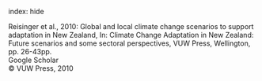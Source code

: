 index: hide

<div class="Citation">

  <div class="Citation-body">
    <div class="Citation-text">Reisinger et al., 2010: Global and local climate change scenarios to support adaptation in New Zealand, In: <span class="Article-bookTitle">Climate Change Adaptation in New Zealand: Future scenarios and some sectoral perspectives, </span>VUW Press, Wellington, pp. 26-43pp.</div>
    <div class="Citation-links">
      <div class="CitationLink" data-href="https://scholar.google.com/scholar?q=Global+and+local+climate+change+scenarios+to+support+adaptation+in+New+Zealand">
        <div class="CitationLink-icon CitationLink-Scholar"></div>
        <div class="CitationLink-text">Google Scholar</div>
      </div>
    </div>
  </div>
</div>


<div class="Citation-copy">
&copy; VUW Press, 2010
</div>